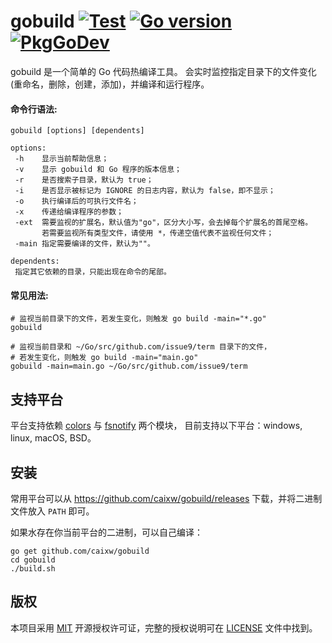 gobuild
[![Test](https://github.com/caixw/gobuild/workflows/Test/badge.svg)](https://github.com/caixw/gobuild/actions?query=workflow%3ATest)
[![Go version](https://img.shields.io/badge/Go-1.13-brightgreen.svg?style=flat)](https://golang.org)
[![PkgGoDev](https://pkg.go.dev/badge/github.com/caixw/gobuild)](https://pkg.go.dev/github.com/caixw/gobuild)
======

gobuild 是一个简单的 Go 代码热编译工具。
会实时监控指定目录下的文件变化(重命名，删除，创建，添加)，并编译和运行程序。

#### 命令行语法:

```shell
gobuild [options] [dependents]

options:
 -h    显示当前帮助信息；
 -v    显示 gobuild 和 Go 程序的版本信息；
 -r    是否搜索子目录，默认为 true；
 -i    是否显示被标记为 IGNORE 的日志内容，默认为 false，即不显示；
 -o    执行编译后的可执行文件名；
 -x    传递给编译程序的参数；
 -ext  需要监视的扩展名，默认值为"go"，区分大小写，会去掉每个扩展名的首尾空格。
       若需要监视所有类型文件，请使用 *，传递空值代表不监视任何文件；
 -main 指定需要编译的文件，默认为""。

dependents:
 指定其它依赖的目录，只能出现在命令的尾部。
```

#### 常见用法:

```shell
# 监视当前目录下的文件，若发生变化，则触发 go build -main="*.go"
gobuild

# 监视当前目录和 ~/Go/src/github.com/issue9/term 目录下的文件，
# 若发生变化，则触发 go build -main="main.go"
gobuild -main=main.go ~/Go/src/github.com/issue9/term
```

支持平台
---

平台支持依赖 [colors](https://github.com/issue9/term/v2) 与 [fsnotify](github.com/fsnotify/fsnotify) 两个模块，
目前支持以下平台：windows, linux, macOS, BSD。

安装
---

常用平台可以从 <https://github.com/caixw/gobuild/releases> 下载，并将二进制文件放入 `PATH` 即可。

如果水存在你当前平台的二进制，可以自己编译：

```shell
go get github.com/caixw/gobuild
cd gobuild
./build.sh
```

版权
---

本项目采用 [MIT](https://opensource.org/licenses/MIT) 开源授权许可证，完整的授权说明可在 [LICENSE](LICENSE) 文件中找到。

